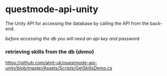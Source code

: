 # questmode-api-unity
The Unity API for accessing the database by calling the API from the back-end.

*before accessing the db you will need an api key and password*
### retrieving skills from the db (*demo*)
https://github.com/almt-uk/questmode-api-unity/blob/master/Assets/Scripts/GetSkillsDemo.cs
